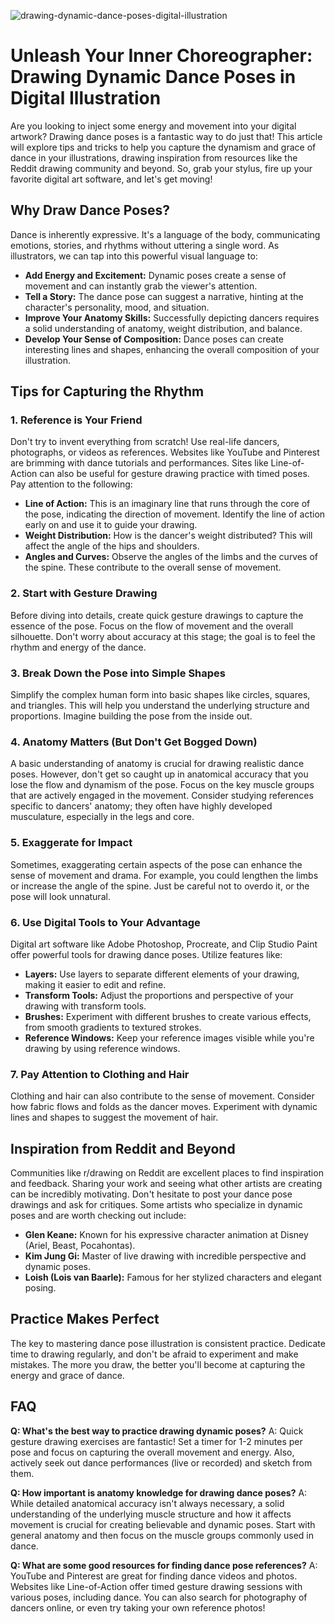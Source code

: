 ![drawing-dynamic-dance-poses-digital-illustration](https://images.pexels.com/photos/5150423/pexels-photo-5150423.jpeg?auto=compress&cs=tinysrgb&fit=crop&h=627&w=1200)

# Unleash Your Inner Choreographer: Drawing Dynamic Dance Poses in Digital Illustration

Are you looking to inject some energy and movement into your digital artwork? Drawing dance poses is a fantastic way to do just that! This article will explore tips and tricks to help you capture the dynamism and grace of dance in your illustrations, drawing inspiration from resources like the Reddit drawing community and beyond. So, grab your stylus, fire up your favorite digital art software, and let's get moving!

## Why Draw Dance Poses?

Dance is inherently expressive. It's a language of the body, communicating emotions, stories, and rhythms without uttering a single word. As illustrators, we can tap into this powerful visual language to:

*   **Add Energy and Excitement:** Dynamic poses create a sense of movement and can instantly grab the viewer's attention.
*   **Tell a Story:** The dance pose can suggest a narrative, hinting at the character's personality, mood, and situation.
*   **Improve Your Anatomy Skills:** Successfully depicting dancers requires a solid understanding of anatomy, weight distribution, and balance.
*   **Develop Your Sense of Composition:** Dance poses can create interesting lines and shapes, enhancing the overall composition of your illustration.

## Tips for Capturing the Rhythm

### 1. Reference is Your Friend

Don't try to invent everything from scratch! Use real-life dancers, photographs, or videos as references. Websites like YouTube and Pinterest are brimming with dance tutorials and performances. Sites like Line-of-Action can also be useful for gesture drawing practice with timed poses. Pay attention to the following:

*   **Line of Action:** This is an imaginary line that runs through the core of the pose, indicating the direction of movement. Identify the line of action early on and use it to guide your drawing.
*   **Weight Distribution:** How is the dancer's weight distributed? This will affect the angle of the hips and shoulders.
*   **Angles and Curves:** Observe the angles of the limbs and the curves of the spine. These contribute to the overall sense of movement.

### 2. Start with Gesture Drawing

Before diving into details, create quick gesture drawings to capture the essence of the pose. Focus on the flow of movement and the overall silhouette. Don't worry about accuracy at this stage; the goal is to feel the rhythm and energy of the dance.

### 3. Break Down the Pose into Simple Shapes

Simplify the complex human form into basic shapes like circles, squares, and triangles. This will help you understand the underlying structure and proportions. Imagine building the pose from the inside out.

### 4. Anatomy Matters (But Don't Get Bogged Down)

A basic understanding of anatomy is crucial for drawing realistic dance poses. However, don't get so caught up in anatomical accuracy that you lose the flow and dynamism of the pose. Focus on the key muscle groups that are actively engaged in the movement. Consider studying references specific to dancers' anatomy; they often have highly developed musculature, especially in the legs and core.

### 5. Exaggerate for Impact

Sometimes, exaggerating certain aspects of the pose can enhance the sense of movement and drama. For example, you could lengthen the limbs or increase the angle of the spine. Just be careful not to overdo it, or the pose will look unnatural.

### 6. Use Digital Tools to Your Advantage

Digital art software like Adobe Photoshop, Procreate, and Clip Studio Paint offer powerful tools for drawing dance poses. Utilize features like:

*   **Layers:** Use layers to separate different elements of your drawing, making it easier to edit and refine.
*   **Transform Tools:** Adjust the proportions and perspective of your drawing with transform tools.
*   **Brushes:** Experiment with different brushes to create various effects, from smooth gradients to textured strokes.
*   **Reference Windows:** Keep your reference images visible while you're drawing by using reference windows.

### 7. Pay Attention to Clothing and Hair

Clothing and hair can also contribute to the sense of movement. Consider how fabric flows and folds as the dancer moves. Experiment with dynamic lines and shapes to suggest the movement of hair.

## Inspiration from Reddit and Beyond

Communities like r/drawing on Reddit are excellent places to find inspiration and feedback. Sharing your work and seeing what other artists are creating can be incredibly motivating. Don't hesitate to post your dance pose drawings and ask for critiques. Some artists who specialize in dynamic poses and are worth checking out include:

*   **Glen Keane:** Known for his expressive character animation at Disney (Ariel, Beast, Pocahontas).
*   **Kim Jung Gi:** Master of live drawing with incredible perspective and dynamic poses.
*   **Loish (Lois van Baarle):** Famous for her stylized characters and elegant posing.

## Practice Makes Perfect

The key to mastering dance pose illustration is consistent practice. Dedicate time to drawing regularly, and don't be afraid to experiment and make mistakes. The more you draw, the better you'll become at capturing the energy and grace of dance.

## FAQ

**Q: What's the best way to practice drawing dynamic poses?**
A: Quick gesture drawing exercises are fantastic! Set a timer for 1-2 minutes per pose and focus on capturing the overall movement and energy. Also, actively seek out dance performances (live or recorded) and sketch from them.

**Q: How important is anatomy knowledge for drawing dance poses?**
A: While detailed anatomical accuracy isn't always necessary, a solid understanding of the underlying muscle structure and how it affects movement is crucial for creating believable and dynamic poses. Start with general anatomy and then focus on the muscle groups commonly used in dance.

**Q: What are some good resources for finding dance pose references?**
A: YouTube and Pinterest are great for finding dance videos and photos. Websites like Line-of-Action offer timed gesture drawing sessions with various poses, including dance. You can also search for photography of dancers online, or even try taking your own reference photos!
